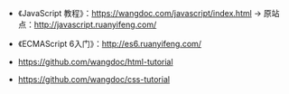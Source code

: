 
* 《JavaScript 教程》：https://wangdoc.com/javascript/index.html -> 原站点：http://javascript.ruanyifeng.com/

* 《ECMAScript 6入门》：http://es6.ruanyifeng.com/



* https://github.com/wangdoc/html-tutorial
* https://github.com/wangdoc/css-tutorial